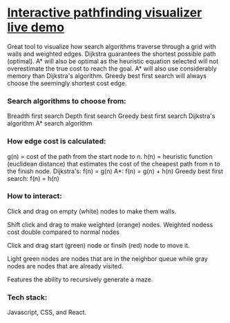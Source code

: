 # [Interactive pathfinding visualizer live demo](https://nellogan.github.io/PathfindingVisualizer)
Great tool to visualize how search algorithms traverse through a grid with walls and weighted edges.
Dijkstra guarantees the shortest possible path (optimal). A* will also be optimal as the heuristic equation selected will not overestimate the true cost to reach the goal. A* will also use considerably memory than Dijkstra's algorithm. Greedy best first search will always choose the seemingly shortest cost edge.


### Search algorithms to choose from:
Breadth first search
Depth first search
Greedy best first search
Dijkstra's algorithm
A* search algorithm


### How edge cost is calculated:
g(n) = cost of the path from the start node to n.
h(n) = heuristic function (euclidean distance) that estimates the cost of the cheapest path from n to the finish node.
Dijkstra's: f(n) = g(n)
A*: f(n) = g(n) + h(n)
Greedy best first search: f(n) = h(n)


### How to interact:
Click and drag on empty (white) nodes to make them walls.

Shift click and drag to make weighted (orange) nodes. Weighted nodess cost double compared to normal nodes

Click and drag start (green) node or finsih (red) node to move it.

Light green nodes are nodes that are in the neighbor queue while gray nodes are nodes that are already visited.

Features the ability to recursively generate a maze.

### Tech stack: 
Javascript, CSS, and React.
